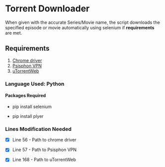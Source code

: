 # Torrent Downloader

When given with the accurate Series/Movie name, the script downloads the specified episode or movie automatically using selenium if <b>requirements</b> are met.


## Requirements

1. [Chrome driver](https://chromedriver.chromium.org/downloads)
2. [Psisphon VPN](https://psiphon3.com/en/download.html)
3. [uTorrentWeb](https://utorrent-web.en.softonic.com/)

### Language Used: Python

#### Packages Required

- pip install selenium

- pip install plyer

### Lines Modification Needed

- [x] Line 56 - Path to chrome driver

-  [x] Line 57 - Path to Psisphon VPN

- [x] Line 168 - Path to uTorrentWeb
